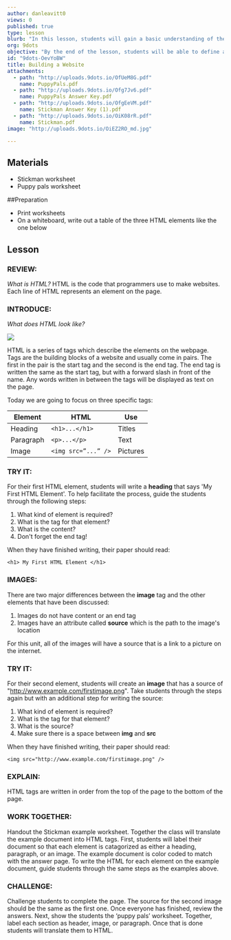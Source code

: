 ```yaml
---
author: danleavitt0
views: 0
published: true
type: lesson
blurb: "In this lesson, students will gain a basic understanding of the image, paragraph, and heading HTML elements."
org: 9dots
objective: "By the end of the lesson, students will be able to define an HTML tag, understand how to implement HTML tags in coding, and translate and example website into HTML tags."
id: "9dots-OevYoBW"
title: Building a Website
attachments: 
  - path: "http://uploads.9dots.io/OfUeM8G.pdf"
    name: PuppyPals.pdf
  - path: "http://uploads.9dots.io/Ofg7Jv6.pdf"
    name: PuppyPals Answer Key.pdf
  - path: "http://uploads.9dots.io/OfgEeVM.pdf"
    name: Stickman Answer Key (1).pdf
  - path: "http://uploads.9dots.io/OiK08rR.pdf"
    name: Stickman.pdf
image: "http://uploads.9dots.io/OiEZ2RO_md.jpg"

---
```


## Materials

- Stickman worksheet
- Puppy pals worksheet

##Preparation

- Print worksheets
- On a whiteboard, write out a table of the three HTML elements like the one below

## Lesson

### REVIEW:
_What is HTML?_
HTML is the code that programmers use to make websites. Each line of HTML represents an element on the page. 

### INTRODUCE:
_What does HTML look like?_

![](http://uploads.9dots.io/OfUXVZ7_md.jpg) 

HTML is a series of tags which describe the elements on the webpage. Tags are the building blocks of a website and usually come in pairs. The first in the pair is the start tag and the second is the end tag.  The end tag is written the same as the start tag, but with a forward slash in front of the name. Any words written in between the tags will be displayed as text on the page. 

Today we are going to focus on three specific tags:

Element | HTML | Use
-|-|-
Heading | ```<h1>...</h1>``` | Titles
Paragraph | ```<p>...</p>``` | Text
Image | ```<img src=”...” />``` | Pictures

### TRY IT:
For their first HTML element, students will write a **heading** that says 'My First HTML Element'. To help facilitate the process, guide the students through the following steps:

1. What kind of element is required?
2. What is the tag for that element?
3. What is the content?
4. Don't forget the end tag!

When they have finished writing, their paper should read: 

```
<h1> My First HTML Element </h1>
```

### IMAGES:
There are two major differences between the **image** tag and the other elements that have been discussed:
1. Images do not have content or an end tag
2. Images have an attribute called **source** which is the path to the image's location

For this unit, all of the images will have a source that is a link to a picture on the internet.

### TRY IT:
For their second element, students will create an **image** that has a source of "http://www.example.com/firstimage.png". Take students through the steps again but with an additional step for writing the source:

1. What kind of element is required?
2. What is the tag for that element?
3. What is the source?
4. Make sure there is a space between **img** and **src**

When they have finished writing, their paper should read: 

```
<img src="http://www.example.com/firstimage.png" />
```

### EXPLAIN:
HTML tags are written in order from the top of the page to the bottom of the page.

### WORK TOGETHER:
Handout the Stickman example worksheet. Together the class will translate the example document into HTML tags. First, students will label their document so that each element is catagorized as either a heading, paragraph, or an image. The example document is color coded to match with the answer page. To write the HTML for each element on the example document, guide students through the same steps as the examples above.

### CHALLENGE:
Challenge students to complete the page. The source for the second image should be the same as the first one. Once everyone has finished, review the answers. Next, show the students the ‘puppy pals’ worksheet. Together, label each section as header, image, or paragraph. Once that is done students will translate them to HTML.
